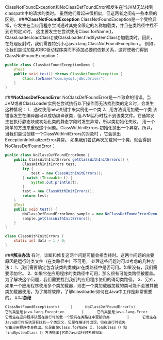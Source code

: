 ClassNotFoundException和NoClassDefFoundError都发生在当JVM无法找到classpath中的请求的类时。
虽然他们看起来很相似，但这两者之间有一些本质的区别。
###**ClassNotFoundException**
ClassNotFoundException是一个受检异常，它发生在当应用程序尝试通过其完全限定的名称加载类，并且在类路径中找不到它的定义时。
这主要发生在尝试使用Class.forName()，ClassLoader.loadClass()或ClassLoader.findSystemClass()加载类时。因此，在处理反射时，我们需要特别小心java.lang.ClassNotFoundException 。
例如，让我们尝试加载JDBC驱动程序类而不添加必要的依赖关系，这将使我们得到  ClassNotFoundException：
```java
public class ClassNotFoundExceptionDemo {
    @Test
    public void test() throws ClassNotFoundException {
        Class.forName("com.mysql.jdbc.Driver");
    }
}
```
###**NoClassDefFoundError**
NoClassDefFoundError是一个致命的错误。当JVM或者ClassLoader实例在尝试执行以下操作而无法找到类的定义时，会发生这种情况：
1、通过使用new关键字来实例化一个类 
2、用方法调用加载一个类
该错误发生在编译器可以成功编译该类，但JVM运行时找不到该类文件。它通常发生在执行静态块或初始化类的静态字段时发生异常，所以类初始化失败。
用一个简单的方法来重现这个问题。ClassWithInitErrors 初始化抛出一个异常。所以，当我们尝试创建一个ClassWithInitErrors的对象时  ，它会抛出  ExceptionInInitializerError异常。 
如果我们尝试再次加载同一个类，就会得到NoClassDefFoundError：
```java
public class NoClassDefFoundErrorDemo {
    public ClassWithInitErrors getClassWithInitErrors() {
        ClassWithInitErrors test;
        try {
            test = new ClassWithInitErrors();
        } catch (Throwable t) {
            System.out.println(t);
        }
        test = new ClassWithInitErrors();
        return test;
    }
    @Test
    public void test() {
        NoClassDefFoundErrorDemo sample = new NoClassDefFoundErrorDemo();
        sample.getClassWithInitErrors();
    }
}

class ClassWithInitErrors {
    static int data = 1 / 0;
}
```
###**解决办法**
有时，诊断和修复这两个问题可能会相当耗时。这两个问题的主要原因是运行时类文件（在类路径中）不可用。
处理这些问题时可以考虑的几种方法：
1、我们需要确定包含该类的类或jar在类路径中是否可用。如果没有，我们需要添加它。
2、如果它在应用程序的类路径中可用，那么很有可能类路径被覆盖。为了解决这个问题，我们需要找到我们的应用程序使用的确切类路径。
3、另外，如果一个应用程序使用多个类加载器，则由一个类加载器加载的类可能不会被其他类加载器使用。为了排除故障，了解classloader如何在Java中工作是非常重要的。
###**总结**
```table
ClassNotFoundException(<)     |      NoClassDefFoundError(<)   
它的类型是java.lang.Exception        |      它的类型是java.lang.Error               
它发生在应用程序试图在运行时加载一个没有在类路径中更新的类        |      它发生在Java运行时系统没有找到一个类定义，它是在编译时出现，但在运行时丢失
它由应用程序本身抛出。它是由像Class.forName（），loadClass（）和findSystemClass（）方法抛出|它由Java运行时系统抛出

